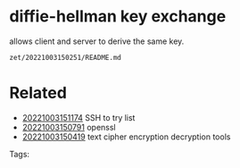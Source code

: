 # diffie-hellman key exchange
allows client and server to derive the same key.

` zet/20221003150251/README.md `

# Related

- [20221003151174](/zet/20221003151174/README.md) SSH to try list
- [20221003150791](/zet/20221003150791/README.md) openssl
- [20221003150419](/zet/20221003150419/README.md) text cipher encryption decryption tools

Tags:

    
